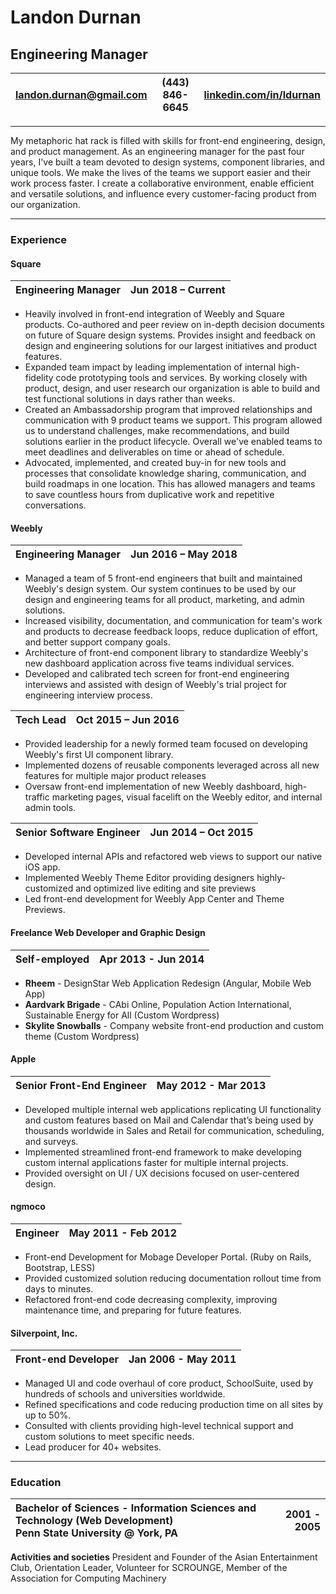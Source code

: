 # Landon Durnan
## Engineering Manager


| [landon.durnan@gmail.com](mailto:landon.durnan@gmail.com) | (443) 846-6645 | [linkedin.com/in/ldurnan](http://linkedin.com/in/ldurnan)  |
|    ---: |    :----:   | :---    |

------

My metaphoric hat rack is filled with skills for front-end engineering, design, and product management. As an engineering manager for the past four years, I've built a team devoted to design systems, component libraries, and unique tools. We make the lives of the teams we support easier and their work process faster. I create a collaborative environment, enable efficient and versatile solutions, and influence every customer-facing product from our organization.

------

### Experience

#### Square ####

| Engineering Manager | Jun 2018 – Current |
| :---        |          ---: |

* Heavily involved in front-end integration of Weebly and Square products. Co-authored and peer review on in-depth decision documents on future of Square design systems. Provides insight and feedback on design and engineering solutions for our largest initiatives and product features.
* Expanded team impact by leading implementation of internal high-fidelity code prototyping tools and services. By working closely with product, design, and user research our organization is able to build and test functional solutions in days rather than weeks.
* Created an Ambassadorship program that improved relationships and communication with 9 product teams we support. This program allowed us to understand challenges, make recommendations, and build solutions earlier in the product lifecycle. Overall we've enabled teams to meet deadlines and deliverables on time or ahead of schedule.
* Advocated, implemented, and created buy-in for new tools and processes that consolidate knowledge sharing, communication, and build roadmaps in one location. This has allowed managers and teams to save countless hours from duplicative work and repetitive conversations.

#### Weebly ####

| Engineering Manager | Jun 2016 – May 2018 |
| :---        |          ---: |


* Managed a team of 5 front-end engineers that built and maintained Weebly's design system. Our system continues to be used by our design and engineering teams for all product, marketing, and admin solutions.
* Increased visibility, documentation, and communication for team's work and products to decrease feedback loops, reduce duplication of effort, and better support company goals.
* Architecture of front-end component library to standardize Weebly's new dashboard application across five teams individual services.
* Developed and calibrated tech screen for front-end engineering interviews and assisted with design of Weebly's trial project for engineering interview process.

| Tech Lead | Oct 2015 – Jun 2016 |
| :---        |          ---: |


* Provided leadership for a newly formed team focused on developing Weebly's first UI component library.
* Implemented dozens of reusable components leveraged across all new features for multiple major product releases
* Oversaw front-end implementation of new Weebly dashboard, high-traffic marketing pages, visual facelift on the Weebly editor, and internal admin tools.

| Senior Software Engineer | Jun 2014 – Oct 2015 |
| :---        |          ---: |


* Developed internal APIs and refactored web views to support our native iOS app.
* Implemented Weebly Theme Editor providing designers highly-customized and optimized live editing and site previews
* Led front-end development for Weebly App Center and Theme Previews.

#### Freelance Web Developer and Graphic Design ####
| Self-employed | Apr 2013 - Jun 2014 |
| :---        |          ---: |

* __Rheem__ - DesignStar Web Application Redesign (Angular, Mobile Web App)
* __Aardvark Brigade__ - CAbi Online, Population Action International, Sustainable Energy for All (Custom Wordpress)
* __Skylite Snowballs__ - Company website front-end production and custom theme (Custom Wordpress)

#### Apple ####
| Senior Front-End Engineer | May 2012 - Mar 2013 |
| :---        |          ---: |

* Developed multiple internal web applications replicating UI functionality and custom features based on Mail and Calendar that’s being used by thousands worldwide in Sales and Retail for communication, scheduling, and surveys.
* Implemented streamlined front-end framework to make developing custom internal applications faster for multiple internal projects.
* Provided oversight on UI / UX decisions focused on user-centered design.

#### ngmoco ####
| Engineer | May 2011 - Feb 2012 |
| :---        |          ---: |

* Front-end Development for Mobage Developer Portal. (Ruby on Rails, Bootstrap, LESS)
* Provided customized solution reducing documentation rollout time from days to minutes.
* Refactored front-end code decreasing complexity, improving maintenance time, and preparing for future features.


#### Silverpoint, Inc. ####
| Front-end Developer | Jan 2006 - May 2011 |
| :---        |          ---: |

* Managed UI and code overhaul of core product, SchoolSuite, used by hundreds of schools and universities worldwide.
* Refined specifications and code reducing production time on all sites by up to 50%.
* Consulted with clients providing high-level technical support and custom solutions to meet specific needs.
* Lead producer for 40+ websites.

------

### Education

| Bachelor of Sciences - Information Sciences and Technology (Web Development)<br> Penn State University @ York, PA | 2001 - 2005 |
| :---        |          ---: |


**Activities and societies** President and Founder of the Asian Entertainment Club, Orientation Leader, Volunteer for SCROUNGE, Member of the Association for Computing Machinery
